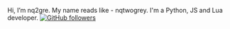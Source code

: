 Hi, I’m nq2gre. My name reads like - nqtwogrey. I'm a Python, JS and Lua developer.
[![GitHub followers](https://img.shields.io/github/followers/yourusername?style=social)](https://github.com/yourusername)
